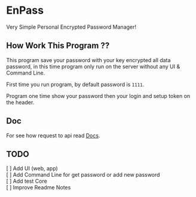 # EnPass

Very Simple Personal Encrypted Password Manager!

## How Work This Program ??

This program save your password with your key encrypted all data password, in this time program only run on the server without any UI & Command Line.

First time you run program, by default password is `1111`.

Program one time show your password then your login and setup token on the header.

## Doc

For see how request to api read [Docs](./doc/).

## TODO

[ ] Add UI (web, app)  
[ ] Add Command Line for get password or add new password  
[ ] Add test Core  
[ ] Improve Readme Notes  
